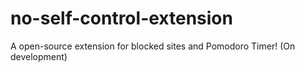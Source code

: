 # no-self-control-extension
A open-source extension for blocked sites and Pomodoro Timer! (On development)
